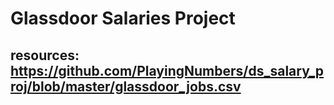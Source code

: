 # Glassdoor Salaries Project

## resources: https://github.com/PlayingNumbers/ds_salary_proj/blob/master/glassdoor_jobs.csv
